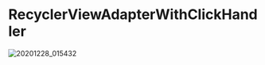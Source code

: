 # RecyclerViewAdapterWithClickHandler
![20201228_015432](https://user-images.githubusercontent.com/43527185/103515801-c2cd5280-4e9d-11eb-88f5-5aa3a850a7ed.gif)
